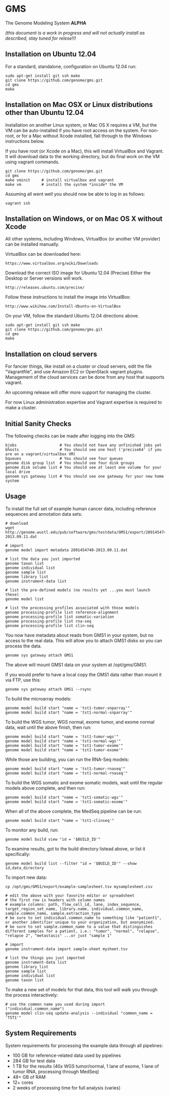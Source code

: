 GMS
===

The Genome Modeling System **ALPHA**

_(this document is a work in progress and will not actually install as described, stay tuned for relese!!)_


Installation on Ubuntu 12.04
------------

For a standard, standalone, configuration on Ubuntu 12.04 run:

    sudo apt-get install git ssh make
    git clone https://github.com/genome/gms.git
    cd gms
    make


Installation on Mac OSX or Linux distributions other than Ubuntu 12.04
------------

Installation on another Linux system, or Mac OS X requires a VM, but the VM 
can be auto-installed if you have root access on the system.  For non-root, or for a 
Mac without Xcode installed, fall through to the Windows instructions below.

If you have root (or Xcode on a Mac), this will install VirtualBox and Vagrant.
It will download data to the working directory, but do final work on the VM using vagrant commands.

    git clone https://github.com/genome/gms.git
    cd gms
    make vminit     # install virtualbox and vagrant
    make vm         # install the system *inside* the VM

Assuming all went well you should now be able to log in as follows:

    vagrant ssh


Installation on Windows, or on Mac OS X without Xcode
-------------

All other systems, including Windows, VirtualBox (or another VM provider) can be installed manually.

VirtualBox can be downloaded here:

    https://www.virtualbox.org/wiki/Downloads

Download the correct ISO image for Ubuntu 12.04 (Precise)
Either the Desktop or Server versions will work.
    
    http://releases.ubuntu.com/precise/

Follow these instructions to install the image into VirtualBox:
    
    http://www.wikihow.com/Install-Ubuntu-on-VirtualBox

On your VM, follow the standard Ubuntu 12.04 directions above.

    sudo apt-get install git ssh make
    git clone https://github.com/genome/gms.git
    cd gms
    make
    

Installation on cloud servers
------------

For fancier things, like install on a cluster or cloud servers, edit the file "Vagrantfile", and use Amazon EC2 or OpenStack vagrant plugins.
Management of the cloud services can be done from any host that supports vagrant.  

An upcoming release will offer more support for managing the cluster.  

For now Linux administration expertise and Vagrant expertise is required to make a cluster.


Initial Sanity Checks
-------------
The following checks can be made after logging into the GMS:

    bjobs                   # You should not have any unfinished jobs yet
    bhosts                  # You should see one host ('precise64' if you are on a vagrant/virtualbox VM)
    bqueues                 # You should see four queues 
    genome disk group list  # You should see four disk groups
    genome disk volume list # You should see at least one volume for your local drive
    genoem sys gateway list # You should see one gateway for your new home system


Usage
-----

To install the full set of example human cancer data, including reference sequences and annotation data sets:

    # download
    wget http://genome.wustl.edu/pub/software/gms/testdata/GMS1/export/2891454740-2013.09.11.dat
    
    # import
    genome model import metadata 2891454740-2013.09.11.dat
  
    # list the data you just imported
    genome taxon list
    genome individual list
    genome sample list
    genome library list
    genome instrument-data list
    
    # list the pre-defined models (no results yet ...you must launch these)
    genome model list
    
    # list the processing profiles associated with those models
    genome processing-profile list reference-alignment
    genome processing-profile list somatic-variation
    genome processing-profile list rna-seq
    genome processing-profile list clin-seq
    

You now have metadata about reads from GMS1 in your system, but no access to the real data.
This will allow you to attach GMS1 disks so you can process the data.

    genome sys gateway attach GMS1

The above will mount GMS1 data on your system at /opt/gms/GMS1.

If you would prefer to have a local copy the GMS1 data rather than mount it via FTP, use this:

    genome sys gateway attach GMS1 --rsync


To build the microarray models:

    genome model build start "name = 'tst1-tumor-snparray'"
    genome model build start "name = 'tst1-normal-snparray'"

To build the WGS tumor, WGS normal, exome tumor, and exome normal data, wait until the above finish, then run:
    
    genome model build start "name = 'tst1-tumor-wgs'"
    genome model build start "name = 'tst1-normal-wgs'"
    genome model build start "name = 'tst1-tumor-exome'"
    genome model build start "name = 'tst1-tumor-exome'"

While those are building, you can run the RNA-Seq models:

    genome model build start "name = 'tst1-tumor-rnaseq'"
    genome model build start "name = 'tst1-normal-rnaseq'"

To build the WGS somatic and exome somatic models, wait until the regular models above complete, and then run:

    genome model build start "name = 'tst1-somatic-wgs'"
    genome model build start "name = 'tst1-somatic-exome'"

When all of the above complete, the MedSeq pipeline can be run:

    genome model build start "name = 'tst1-clinseq'"

To monitor any build, run:

    genome model build view "id = '$BUILD_ID'"

To examine results, got to the build directory listead above, or list it specifically:

    genome model build list --filter "id = '$BUILD_ID'" --show id,data_directory


To import new data:

    cp /opt/gms/GMS1/export/example-samplesheet.tsv mysamplesheet.csv

    # edit the above with your favorite editor or spreadsheet
    # the first row is headers with column names
    # example columns: path, flow_cell_id, lane, index_sequence, target_region_set_name, library.name, individual.common_name, sample.common_name, sample.extraction_type
    # be sure to set individual.common_name to something like "patient1", or another identifier unique to your organization, but anonymized.
    # be sure to set sample.common_name to a value that distinguishes different samples for a patient, i.e.: "tumor", "normal", "relapse", "relapse 2", "metastasis" ...or just "sample 1"
    
    # import
    genome instrument-data import sample-sheet mysheet.tsv

    # list the things you just imported
    genome instrument-data list
    genome library list
    genome sample list 
    genome individual list
    genome taxon list


To make a new set of models for that data, this tool will walk you through the process interactively:

    # use the common name you used during import ("individual.common_name")
    genome model clin-seq update-analysis --individual "common_name = 'TST1'"


System Requirements
-------------------

System requirements for processing the example data through all pipelines:
 * 100 GB for reference-related data used by pipelines
 * 284 GB for test data
 * 1 TB for the results (40x WGS tumor/normal, 1 lane of exome, 1 lane of tumor RNA, processing through MedSeq)
 * 48+ GB of RAM
 * 12+ cores
 * 2 weeks of processing time for full analysis (varies)

